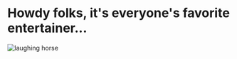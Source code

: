 <html lang="en">
    <head>
        <meta charset="UTF-8">
        <meta name="viewport" content="width=device-width, initial-scale=1.0">
        <title>Document</title>
    </head>
    <body>
        <h1>Howdy folks, it's everyone's favorite entertainer...</h1>
        <img src="https://hbr.org/resources/images/article_assets/2018/11/nov18_16_882299664.jpg" alt="laughing horse">
    </body>
</html>

<!-- D:\CODECADEMY\projects\hello_html\index.html -->
